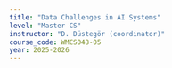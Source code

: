 ```yaml
---
title: "Data Challenges in AI Systems"
level: "Master CS"
instructor: "D. Düstegör (coordinator)"
course_code: WMCS048-05
year: 2025-2026
---
```

